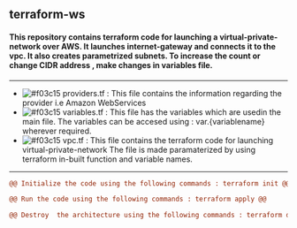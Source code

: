 ## terraform-ws

#### This repository contains terraform code for launching a virtual-private-network over AWS. It launches internet-gateway and connects it to the vpc. It also creates parametrized subnets. To increase the count or change CIDR address , make changes in variables file.

***

- ![#f03c15](https://via.placeholder.com/15/f03c15/000000?text=+) providers.tf : This file contains the information regarding the provider i.e Amazon WebServices
- ![#f03c15](https://via.placeholder.com/15/f03c15/000000?text=+) variables.tf : This file has the variables which are usedin the main file. 
                                                                                The variables can be accesed using : var.{variablename} wherever required.
-  ![#f03c15](https://via.placeholder.com/15/f03c15/000000?text=+) vpc.tf : This file contains the terraform code for launching virtual-private-network
                                                                            The file is made paramaterized by using terraform in-built function and variable names.


***

```diff
@@ Initialize the code using the following commands : terraform init @@
```
```diff
@@ Run the code using the following commands : terraform apply @@
```
```diff
@@ Destroy  the architecture using the following commands : terraform destroy @@
```
